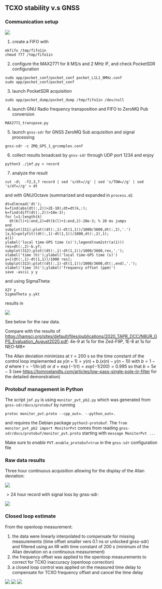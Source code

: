 ## TCXO stability v.s GNSS

### Communication setup

<img src="setup.png">

1. create a FIFO with
```
mkfifo /tmp/fifo1in
chmod 777 /tmp/fifo1in
```
2. configure the MAX2771 for 8 MS/s and 2 MHz IF, and check PocketSDR configuration
```
sudo app/pocket_conf/pocket_conf pocket_L1L1_8MHz.conf
sudo app/pocket_conf/pocket_conf
```
3. launch PocketSDR acquisition
```
sudo app/pocket_dump/pocket_dump /tmp/fifo1in /dev/null
```
4. launch GNU Radio frequency transposition and FIFO to ZeroMQ Pub conversion
```
MAX2771_transpose.py
```
5. launch ``gnss-sdr`` for GNSS ZeroMQ Sub acquisition and signal processing
```
gnss-sdr -c ZMQ_GPS_1_grcomplex.conf
```
6. collect results broadcast by ``gnss-sdr`` through UDP port 1234 and enjoy
```
python3 ./jmf.py > record
```
7. analyze the result
```
cut -d\  -f2,3,7 record | sed 's/dt=//g' | sed 's/TOW=//g' | sed 's/df=//g' > dt
```
and with GNU/Octave (summarized and expanded in ``process.m``):
```
dt=dlmread('dt');
k=find(abs(dt(:,2))>2E-10);dt=dt(k,:);
k=find(diff(dt(:,2))>10e-3);
for l=1:length(k)
  dt(k(l)+1:end,2)=dt(k(l)+1:end,2)-20e-3; % 20 ms jumps
end
subplot(311);plot((dt(:,1)-dt(1,1))/1000/3600,dt(:,2),'.')
[a,b]=polyfit((dt(:,1)-dt(1,1))/1000,dt(:,2),1);
a(1)
ylabel('local time-GPS time (s)');legend(num2str(a(1)))
res=dt(:,2)-b.yf;
subplot(312);plot((dt(:,1)-dt(1,1))/1000/3600,res,'.');
xlabel('time (h)');ylabel('local time-GPS time (s)')
y=[(dt(:,1)-dt(1,1))/1000 res];
subplot(313);plot((dt(:,1)-dt(1,1))/1000/3600,dt(:,end),'.');
xlabel('time (h)');ylabel('frequency offset (ppm)')
save -ascii y y
```
and using SigmaTheta:
```
X2Y y
SigmaTheta y.ykt
```
results in

<img src="y.svg">

See below for the raw data.

Compare with the results of https://hamsci.org/sites/default/files/publications/2020_TAPR_DCC/N8UR_GPS_Evaluation_August2020.pdf: 
4e-9 at 1s for the Zed-F9P, 1E-8 at 1s for NEO-M8*

The Allan deviation minimizes at $\tau=200$ s so the time constant of the control loop implemented as $y(n+1)=y(n)+b.(x(n)-y(n-1))$
with $b=1-d$ where $\tau=-1/\ln(d)$ or $d=\exp(-1/\tau)=exp(-1/200)=0.995$ so that $b=5e-3$ (see https://tomroelandts.com/articles/low-pass-single-pole-iir-filter for the detailed demonstration)


### Protobuf management in Python

The script ``jmf.py`` is using ``monitor_pvt_pb2.py`` which was generated from ``gnss-sdr/docs/protobuf`` by running
```
protoc monitor_pvt.proto --cpp_out=. --python_out=.
```
and requires the Debian package ``python3-protobuf``. The ``from monitor_pvt_pb2 import MonitorPvt`` comes from reading
``gnss-sdr/docs/protobuf/monitor_pvt.proto`` starting with ``message MonitorPvt ...``

Make sure to *enable* ``PVT.enable_protobuf=true`` in the ``gnss-sdr`` configuration file 

### Raw data results

Three hour continuous acquisition allowing for the display of the Allan deviation:

<img src="record1.svg">

$>24$ hour record with signal loss by gnss-sdr:

<img src="record3.svg">

### Closed loop estimate

From the openloop measurement:
1. the data were linearly interpolated to compensate for missing measurements (time offset smaller vers 0.1 ns or unlocked gnss-sdr)
and filtered using an IIR with time constant of 200 s (minimum of the Allan deviation on a continuous measurement)
2. the frequency offset was applied to the openloop measurements to correct for TCXO inaccuracy (openloop correction)
3. a closed loop control was applied on the measured time delay to compensate for TCXO frequency offset and cancel the time delay

<img src="fig1.png">

<img src="fig2.png">

<img src="fig3.png">
